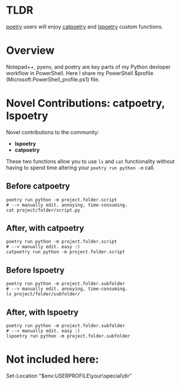 # TLDR
[poetry](https://github.com/python-poetry/poetry) users will enjoy [catpoetry](https://github.com/City-of-Memphis-Wastewater/powershell-tools/blob/main/catpoetry.ps1) and [lspoetry](https://github.com/City-of-Memphis-Wastewater/powershell-tools/blob/main/lspoetry.ps1) custom functions.

# Overview
Notepad++, pyenv, and poetry are key parts of my Python devloper workflow in PowerShell. Here I share my PowerShell $profile (Microsoft.PowerShell_profile.ps1) file.

# Novel Contributions: catpoetry, lspoetry
Novel contributions to the community: 
- **lspoetry**
- **catpoetry**
 
These two functions allow you to use ```ls``` and ```cat``` functionality without having to spend time altering your ```poetry run python -m``` call.

## Before catpoetry
```
poetry run python -m project.folder.script
# --> manually edit. annoying, time-consuming.
cat project/folder/script.py
```
## After, with catpoetry

```
poetry run python -m project.folder.script
# --> manually edit. easy :)
catpoetry run python -m project.folder.script
```

## Before lspoetry
```
poetry run python -m project.folder.subfolder
# --> manually edit. annoying, time-consuming.
ls project/folder/subfolder/
```
## After, with lspoetry

```
poetry run python -m project.folder.subfolder
# --> manually edit. easy :)
lspoetry run python -m project.folder.subfolder
```

# Not included here:
Set-Location "$env:USERPROFILE\your\special\dir" 
